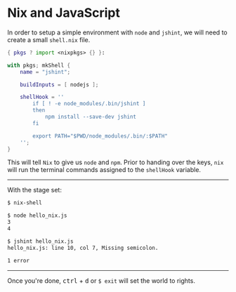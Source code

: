 # Nix and JavaScript

In order to setup a simple environment with `node` and `jshint`, we will need to create a small `shell.nix` file.

```nix
{ pkgs ? import <nixpkgs> {} }:

with pkgs; mkShell {
    name = "jshint";

    buildInputs = [ nodejs ];

    shellHook = ''
        if [ ! -e node_modules/.bin/jshint ]
        then
            npm install --save-dev jshint
        fi

        export PATH="$PWD/node_modules/.bin/:$PATH"
    '';
}
```
This will tell `Nix` to give us `node` and `npm`. Prior to handing over the keys, `nix` will run the terminal commands assigned to the `shellHook` variable.

---
With the stage set:
```bash
$ nix-shell
```

```bash
$ node hello_nix.js
3
4
```
```bash
$ jshint hello_nix.js
hello_nix.js: line 10, col 7, Missing semicolon.

1 error
```

---
Once you're done, <kbd>ctrl</kbd> + <kbd>d</kbd> or `$ exit` will set the world to rights.
